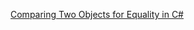[Comparing Two Objects for Equality in C#](http://grantwinney.com/csharp-compare-two-objects-for-equality)
